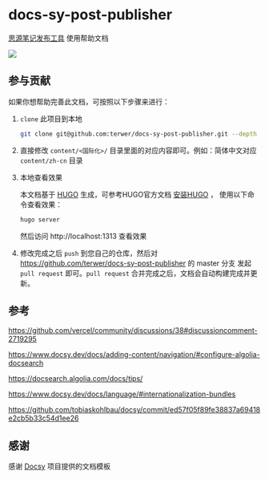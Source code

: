 # docs-sy-post-publisher

[思源笔记发布工具](https://github.com/terwer/src-sy-post-publisher) 使用帮助文档

![](https://img1.terwer.space/api/public/202301080211252.png)

## 参与贡献

如果你想帮助完善此文档，可按照以下步骤来进行：

1. `clone` 此项目到本地

    ```bash
    git clone git@github.com:terwer/docs-sy-post-publisher.git --depth 1
    ```

2. 直接修改 `content/<国际化>/` 目录里面的对应内容即可。例如：简体中文对应 `content/zh-cn` 目录

3. 本地查看效果

   本文档基于 [HUGO](https://gohugo.io) 生成，可参考HUGO官方文档 [安装HUGO](https://gohugo.io/installation/macos/#homebrew) ， 使用以下命令查看效果：

   ```bash
   hugo server
   ```
   
   然后访问 http://localhost:1313 查看效果

4. 修改完成之后 `push` 到您自己的仓库，然后对 https://github.com/terwer/docs-sy-post-publisher 的 master 分支 发起 `pull request` 即可。`pull request` 合并完成之后，文档会自动构建完成并更新。

## 参考

https://github.com/vercel/community/discussions/38#discussioncomment-2719295

https://www.docsy.dev/docs/adding-content/navigation/#configure-algolia-docsearch

https://docsearch.algolia.com/docs/tips/

https://www.docsy.dev/docs/language/#internationalization-bundles

https://github.com/tobiaskohlbau/docsy/commit/ed57f05f89fe38837a69418e2cb5b33c54d1ee26

## 感谢

感谢 [Docsy](https://github.com/google/docsy) 项目提供的文档模板